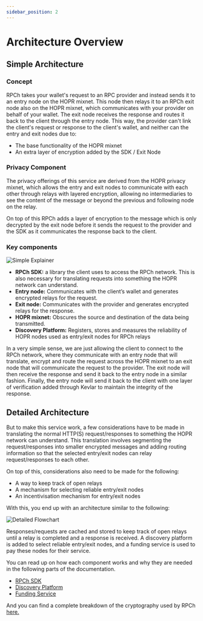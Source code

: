 ```yaml
---
sidebar_position: 2
---
```


# Architecture Overview

## Simple Architecture

### Concept

RPCh takes your wallet's request to an RPC provider and instead sends it to an entry node on the HOPR mixnet. This node then relays it to an RPCh exit node also on the HOPR mixnet, which communicates with your provider on behalf of your wallet. The exit node receives the response and routes it back to the client through the entry node. This way, the provider can't link the client's request or response to the client's wallet, and neither can the entry and exit nodes due to:

- The base functionality of the HOPR mixnet
- An extra layer of encryption added by the SDK / Exit Node 

<!-- **[Insert Graphic]** -->

### Privacy Component

The privacy offerings of this service are derived from the HOPR privacy mixnet, which allows the entry and exit nodes to communicate with each other through relays with layered encryption, allowing no intermediaries to see the content of the message or beyond the previous and following node on the relay. 

On top of this RPCh adds a layer of encryption to the message which is only decrypted by the exit node before it sends the request to the provider and the SDK as it communicates the response back to the client. 

### Key components

![Simple Explainer](/img/RPCh-Architecture-Docs-Update.png)

- **RPCh SDK:** a library the client uses to access the RPCh network. This is also necessary for translating requests into something the HOPR network can understand. 
- **Entry node:** Communicates with the client’s wallet and generates encrypted relays for the request.
- **Exit node:** Communicates with the provider and generates encrypted relays for the response.
- **HOPR mixnet:** Obscures the source and destination of the data being transmitted.
- **Discovery Platform:** Registers, stores and measures the reliability of HOPR nodes used as entry/exit nodes for RPCh relays 

In a very simple sense, we are just allowing the client to connect to the RPCh network, where they communicate with an entry node that will translate, encrypt and route the request across the HOPR mixnet to an exit node that will communicate the request to the provider. The exit node will then receive the response and send it back to the entry node in a similar fashion. Finally, the entry node will send it back to the client with one layer of verification added through Kevlar to maintain the integrity of the response.

## Detailed Architecture 

But to make this service work, a few considerations have to be made in translating the normal HTTP(S) request/responses to something the HOPR network can understand. This translation involves segmenting the request/responses into smaller encrypted messages and adding routing information so that the selected entry/exit nodes can relay request/responses to each other.

On top of this, considerations also need to be made for the following:

- A way to keep track of open relays 
- A mechanism for selecting reliable entry/exit nodes
- An incentivisation mechanism for entry/exit nodes

With this, you end up with an architecture similar to the following:

![Detailed Flowchart](/img/rpch-general_diagram.png)

Responses/requests are cached and stored to keep track of open relays until a relay is completed and a response is received. A discovery platform is added to select reliable entry/exit nodes, and a funding service is used to pay these nodes for their service. 

You can read up on how each component works and why they are needed in the following parts of the documentation.

- [RPCh SDK](./RPCh-SDK.md)
- [Discovery Platform](./Discovery-platform.md)
- [Funding Service](./Discovery-platform.md#funding-service)

And you can find a complete breakdown of the cryptography used by RPCh [here.](./Cryptography.md)